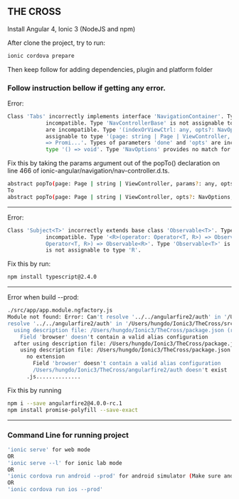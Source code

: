 ## THE CROSS

Install Angular 4, Ionic 3 (NodeJS and npm)

After clone the project, try to run:
```bash
ionic cordova prepare
```
Then keep follow for adding dependencies, plugin and platform folder 


### Follow instruction bellow if getting any error.

Error:
```bash
Class 'Tabs' incorrectly implements interface 'NavigationContainer'. Types of property 'parent' are 
            incompatible. Type 'NavControllerBase' is not assignable to type 'NavController'. Types of property 'popTo' 
            are incompatible. Type '(indexOrViewCtrl: any, opts?: NavOptions, done?: () => void) => Promise<any>' is not 
            assignable to type '(page: string | Page | ViewController, params?: any, opts?: NavOptions, done?: Function) 
            => Promi...'. Types of parameters 'done' and 'opts' are incompatible. Type 'NavOptions' is not assignable to 
            type '() => void'. Type 'NavOptions' provides no match for the signature '(): void'. 
```
Fix this by taking the params argument out of the popTo() declaration on line 466 of ionic-angular/navigation/nav-controller.d.ts. 
```bash
abstract popTo(page: Page | string | ViewController, params?: any, opts?: NavOptions, done?: Function): Promise<any>;
To
abstract popTo(page: Page | string | ViewController, opts?: NavOptions, done?: Function): Promise<any>;
```
---
Error:
```bash
Class 'Subject<T>' incorrectly extends base class 'Observable<T>'. Types of property 'lift' are 
            incompatible. Type '<R>(operator: Operator<T, R>) => Observable<T>' is not assignable to type '<R>(operator: 
            Operator<T, R>) => Observable<R>'. Type 'Observable<T>' is not assignable to type 'Observable<R>'. Type 'T' 
            is not assignable to type 'R'. 
```
Fix this by run:
```bash
npm install typescript@2.4.0
```
---
Error when build --prod:
```bash
./src/app/app.module.ngfactory.js
Module not found: Error: Can't resolve '../../angularfire2/auth' in '/Users/hungdo/Ionic3/TheCross/src/app'
resolve '../../angularfire2/auth' in '/Users/hungdo/Ionic3/TheCross/src/app'
  using description file: /Users/hungdo/Ionic3/TheCross/package.json (relative path: ./src/app)
    Field 'browser' doesn't contain a valid alias configuration
  after using description file: /Users/hungdo/Ionic3/TheCross/package.json (relative path: ./src/app)
    using description file: /Users/hungdo/Ionic3/TheCross/package.json (relative path: ./angularfire2/auth)
      no extension
        Field 'browser' doesn't contain a valid alias configuration
        /Users/hungdo/Ionic3/TheCross/angularfire2/auth doesn't exist
      .js..............
```
Fix this by running
```bash
npm i --save angularfire2@4.0.0-rc.1
npm install promise-polyfill --save-exact
```
---

### Command Line for running project
```bash
'ionic serve' for web mode
OR
'ionic serve --l' for ionic lab mode
OR
'ionic cordova run android --prod' for android simulator (Make sure android SDK was installed)
OR
'ionic cordova run ios --prod'
```

